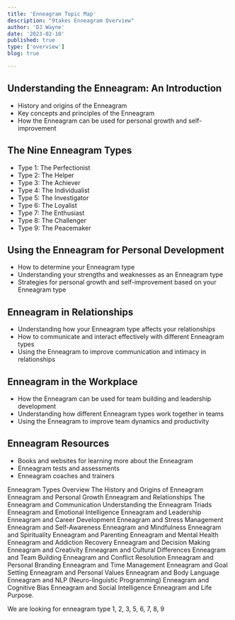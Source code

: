 ```yaml
---
title: 'Enneagram Topic Map'
description: "9takes Enneagram Overview"
author: 'DJ Wayne'
date: '2023-02-10'
published: true
type: ['overview']
blog: true

---
```


## Understanding the Enneagram: An Introduction
- History and origins of the Enneagram
- Key concepts and principles of the Enneagram
- How the Enneagram can be used for personal growth and self-improvement
## The Nine Enneagram Types
- Type 1: The Perfectionist
- Type 2: The Helper
- Type 3: The Achiever
- Type 4: The Individualist
- Type 5: The Investigator
- Type 6: The Loyalist
- Type 7: The Enthusiast
- Type 8: The Challenger
- Type 9: The Peacemaker
## Using the Enneagram for Personal Development
- How to determine your Enneagram type
- Understanding your strengths and weaknesses as an Enneagram type
- Strategies for personal growth and self-improvement based on your Enneagram type
## Enneagram in Relationships
- Understanding how your Enneagram type affects your relationships
- How to communicate and interact effectively with different Enneagram types
- Using the Enneagram to improve communication and intimacy in relationships
## Enneagram in the Workplace
- How the Enneagram can be used for team building and leadership development
- Understanding how different Enneagram types work together in teams
- Using the Enneagram to improve team dynamics and productivity
## Enneagram Resources
- Books and websites for learning more about the Enneagram
- Enneagram tests and assessments
- Enneagram coaches and trainers



Enneagram Types Overview
The History and Origins of Enneagram
Enneagram and Personal Growth
Enneagram and Relationships
The Enneagram and Communication
Understanding the Enneagram Triads
Enneagram and Emotional Intelligence
Enneagram and Leadership
Enneagram and Career Development
Enneagram and Stress Management
Enneagram and Self-Awareness
Enneagram and Mindfulness
Enneagram and Spirituality
Enneagram and Parenting
Enneagram and Mental Health
Enneagram and Addiction Recovery
Enneagram and Decision Making
Enneagram and Creativity
Enneagram and Cultural Differences
Enneagram and Team Building
Enneagram and Conflict Resolution
Enneagram and Personal Branding
Enneagram and Time Management
Enneagram and Goal Setting
Enneagram and Personal Values
Enneagram and Body Language
Enneagram and NLP (Neuro-linguistic Programming)
Enneagram and Cognitive Bias
Enneagram and Social Intelligence
Enneagram and Life Purpose.


We are looking for enneagram type 1, 2, 3, 5, 6, 7, 8, 9